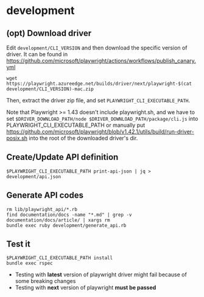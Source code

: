 # development

## (opt) Download driver

Edit `development/CLI_VERSION` and then download the specific version of driver. It can be found in https://github.com/microsoft/playwright/actions/workflows/publish_canary.yml

```
wget https://playwright.azureedge.net/builds/driver/next/playwright-$(cat development/CLI_VERSION)-mac.zip
```

Then, extract the driver zip file, and set `PLAYWRIGHT_CLI_EXECUTABLE_PATH`.

Note that Playwright >= 1.43 doesn't include playwright.sh, and we have to set `$DRIVER_DOWNLOAD_PATH/node $DRIVER_DOWNLOAD_PATH/package/cli.js` into PLAYWRIGHT_CLI_EXECUTABLE_PATH or manually put https://github.com/microsoft/playwright/blob/v1.42.1/utils/build/run-driver-posix.sh into the root of the downloaded driver's dir.

## Create/Update API definition

```
$PLAYWRIGHT_CLI_EXECUTABLE_PATH print-api-json | jq > development/api.json
```

## Generate API codes

```
rm lib/playwright_api/*.rb
find documentation/docs -name "*.md" | grep -v documentation/docs/article/ | xargs rm
bundle exec ruby development/generate_api.rb
```

## Test it

```
$PLAYWRIGHT_CLI_EXECUTABLE_PATH install
bundle exec rspec
```

* Testing with **latest** version of playwright driver might fail because of some breaking changes
* Testing with **next** version of playwright **must be passed**
